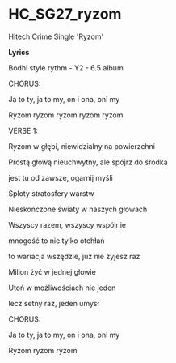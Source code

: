 # HC_SG27_ryzom
Hitech Crime Single 'Ryzom'

**Lyrics**

Bodhi style rythm - Y2 - 6.5 album

CHORUS: 

Ja to ty, ja to my, on i ona, oni my

Ryzom ryzom ryzom ryzom ryzom

VERSE 1:

Ryzom w głębi, niewidzialny na powierzchni

Prostą głową nieuchwytny, ale spójrz do środka

jest tu od zawsze, ogarnij myśli

Sploty stratosfery warstw 

Nieskończone światy w naszych głowach

Wszyscy razem, wszyscy wspólnie

mnogość to nie tylko otchłań

to wariacja wszędzie, już nie żyjesz raz

Milion żyć w jednej głowie

Utoń w możliwościach nie jeden

lecz setny raz, jeden umysł

CHORUS: 

Ja to ty, ja to my, on i ona, oni my

Ryzom ryzom ryzom
